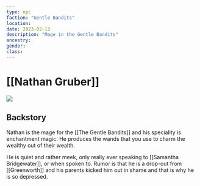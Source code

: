 ```yaml
---
type: npc
faction: "Gentle Bandits"
location: 
date: 2023-02-13
description: "Mage in the Gentle Bandits"
ancestry: 
gender: 
class: 
---
```

# [[Nathan Gruber]]
![](https://lh4.googleusercontent.com/v7QddvOOzivHTmcuj2JX8jY9aMh_-N6CZfYxgx4b5zxmJD_eDkPR6SifAsfzjUl0yk_eOZaWY30YhSwvWjLEG3pacKsYir7sXxy2E-BE_-xFZz1h8BLk719ftaDldMrsFwhKEjuhzQLcRjEoe2G1yg)

## Backstory
Nathan is the mage for the [[The Gentle Bandits]] and his speciality is enchantment magic. He produces the wands that you use to charm the wealthy out of their wealth.

He is quiet and rather meek, only really ever speaking to [[Samantha Bridgewater]], or when spoken to. Rumor is that he is a drop-out from [[Greenworth]] and his parents kicked him out in shame and that is why he is so depressed.